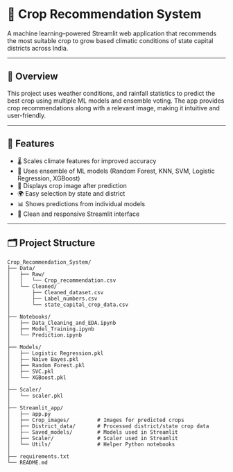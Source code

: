 # 🌾 Crop Recommendation System

A machine learning–powered Streamlit web application that recommends the most suitable crop to grow based climatic conditions of state capital districts across India.

---

## 📌 Overview

This project uses weather conditions, and rainfall statistics to predict the best crop using multiple ML models and ensemble voting. The app provides crop recommendations along with a relevant image, making it intuitive and user-friendly.

---

## 🚀 Features

- 🌡️ Scales climate features for improved accuracy
- 🧠 Uses ensemble of ML models (Random Forest, KNN, SVM, Logistic Regression, XGBoost)
- 📸 Displays crop image after prediction
- 🌍 Easy selection by state and district
- 📊 Shows predictions from individual models 
- 🔎 Clean and responsive Streamlit interface

---

## 🗂️ Project Structure

```
Crop_Recommendation_System/
├── Data/
│   ├── Raw/
│   │   └── Crop_recommendation.csv
│   └── Cleaned/
│       ├── Cleaned_dataset.csv
│       ├── Label_numbers.csv
│       └── state_capital_crop_data.csv
│
├── Notebooks/
│   ├── Data_Cleaning_and_EDA.ipynb
│   ├── Model_Training.ipynb
│   └── Prediction.ipynb
│
├── Models/
│   ├── Logistic Regression.pkl
│   ├── Naive Bayes.pkl
│   ├── Random Forest.pkl
│   ├── SVC.pkl
│   └── XGBoost.pkl
│
├── Scaler/
│   └── scaler.pkl
│
├── Streamlit_app/
│   ├── app.py
│   ├── Crop_images/         # Images for predicted crops
│   ├── District_data/       # Processed district/state crop data
│   ├── Saved_models/        # Models used in Streamlit
│   ├── Scaler/              # Scaler used in Streamlit
│   └── Utils/               # Helper Python notebooks
│
├── requirements.txt
└── README.md
```



